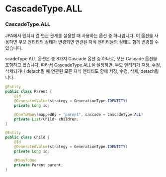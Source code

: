 # CascadeType.ALL

### CascadeType.ALL

JPA에서 엔티티 간 연관 관계를 설정할 때 사용하는 옵션 중 하나입니다. 이 옵션을 사용하면 부모 엔티티의 상태가 변경되면 연관된 자식 엔티티들의 상태도 함께 변경할 수 있습니다.

scadeType.ALL 옵션은 총 8가지 Cascade 옵션 중 하나로, 모든 Cascade 옵션을 포함하고 있습니다. 따라서 CascadeType.ALL을 설정하면, 부모 엔티티가 저장, 수정, 삭제되거나 detach될 때 연관된 모든 자식 엔티티도 함께 저장, 수정, 삭제, detach됩니다.

```java
@Entity
public class Parent {
    @Id
    @GeneratedValue(strategy = GenerationType.IDENTITY)
    private Long id;

    @OneToMany(mappedBy = "parent", cascade = CascadeType.ALL)
    private List<Child> children;
}

@Entity
public class Child {
    @Id
    @GeneratedValue(strategy = GenerationType.IDENTITY)
    private Long id;

    @ManyToOne
    private Parent parent;
}

```

